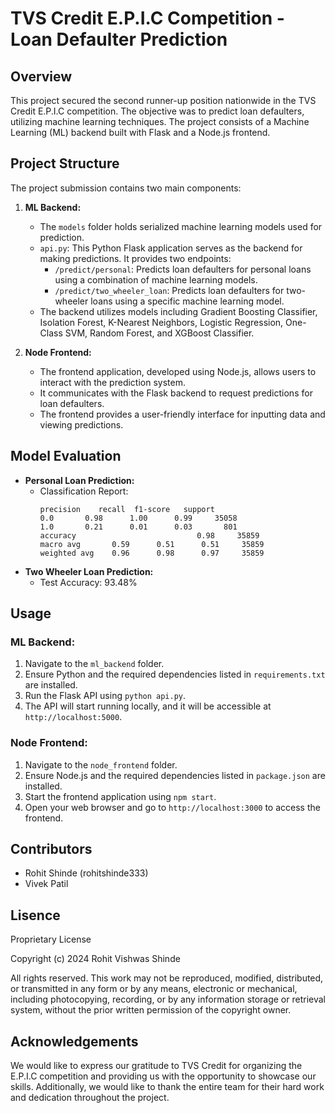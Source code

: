 # TVS Credit E.P.I.C Competition - Loan Defaulter Prediction

## Overview
This project secured the second runner-up position nationwide in the TVS Credit E.P.I.C competition. The objective was to predict loan defaulters, utilizing machine learning techniques. The project consists of a Machine Learning (ML) backend built with Flask and a Node.js frontend.

## Project Structure

The project submission contains two main components:

1. **ML Backend:**
    - The `models` folder holds serialized machine learning models used for prediction.
    - `api.py`: This Python Flask application serves as the backend for making predictions. It provides two endpoints:
        - `/predict/personal`: Predicts loan defaulters for personal loans using a combination of machine learning models.
        - `/predict/two_wheeler_loan`: Predicts loan defaulters for two-wheeler loans using a specific machine learning model.
    - The backend utilizes models including Gradient Boosting Classifier, Isolation Forest, K-Nearest Neighbors, Logistic Regression, One-Class SVM, Random Forest, and XGBoost Classifier.

2. **Node Frontend:**
    - The frontend application, developed using Node.js, allows users to interact with the prediction system.
    - It communicates with the Flask backend to request predictions for loan defaulters.
    - The frontend provides a user-friendly interface for inputting data and viewing predictions.

## Model Evaluation
- **Personal Loan Prediction:**
    - Classification Report:
        ```
        precision    recall  f1-score   support
        0.0       0.98      1.00      0.99     35058
        1.0       0.21      0.01      0.03       801
        accuracy                           0.98     35859
        macro avg       0.59      0.51      0.51     35859
        weighted avg    0.96      0.98      0.97     35859
        ```
- **Two Wheeler Loan Prediction:**
    - Test Accuracy: 93.48%

## Usage

### ML Backend:
1. Navigate to the `ml_backend` folder.
2. Ensure Python and the required dependencies listed in `requirements.txt` are installed.
3. Run the Flask API using `python api.py`.
4. The API will start running locally, and it will be accessible at `http://localhost:5000`.

### Node Frontend:
1. Navigate to the `node_frontend` folder.
2. Ensure Node.js and the required dependencies listed in `package.json` are installed.
3. Start the frontend application using `npm start`.
4. Open your web browser and go to `http://localhost:3000` to access the frontend.

## Contributors
- Rohit Shinde (rohitshinde333)
- Vivek Patil 

## Lisence
Proprietary License

Copyright (c) 2024 Rohit Vishwas Shinde

All rights reserved. This work may not be reproduced, modified, distributed, or transmitted in any form or by any means, electronic or mechanical, including photocopying, recording, or by any information storage or retrieval system, without the prior written permission of the copyright owner.

## Acknowledgements
We would like to express our gratitude to TVS Credit for organizing the E.P.I.C competition and providing us with the opportunity to showcase our skills. Additionally, we would like to thank the entire team for their hard work and dedication throughout the project.
